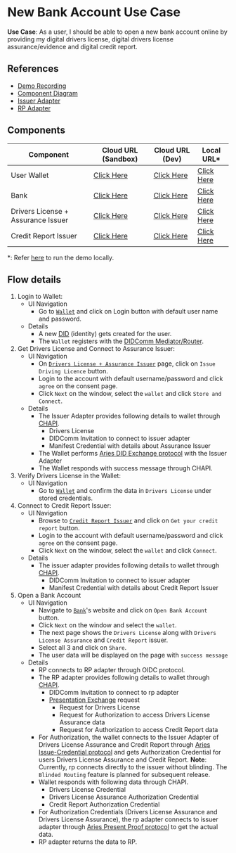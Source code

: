 # New Bank Account Use Case

**Use Case**: As a user, I should be able to open a new bank account online by providing my digital 
drivers license, digital drivers license assurance/evidence and digital credit report.

## References
- [Demo Recording](https://www.youtube.com/watch?v=0ZNmk6E2EFE&feature=youtu.be)
- [Component Diagram](../images/adapter_component_diagram.svg)
- [Issuer Adapter](https://github.com/trustbloc/edge-adapter/blob/master/docs/issuer/README.md)
- [RP Adapter](https://github.com/trustbloc/edge-adapter/blob/master/docs/rp/README.md)

## Components

| Component                          | Cloud URL (Sandbox)                                                    | Cloud URL (Dev)                                                    | Local URL*                                                  |
|------------------------------------|------------------------------------------------------------------------|--------------------------------------------------------------------|-------------------------------------------------------------|
| User Wallet                        | [Click Here](https://agent.sandbox.trustbloc.dev/dashboard)            | [Click Here](https://agent.dev.trustbloc.dev/dashboard)            | [Click Here](https://myagent.trustbloc.local/dashboard)     |
| Bank                               | [Click Here](https://demo-verifier.sandbox.trustbloc.dev/bankaccount)  | [Click Here](https://demo-verifier.dev.trustbloc.dev/bankaccount)  | [Click Here](https://rp.trustbloc.local/bankaccount)        |
| Drivers License + Assurance Issuer | [Click Here](https://demo-issuer.sandbox.trustbloc.dev/drivinglicense) | [Click Here](https://demo-issuer.dev.trustbloc.dev/drivinglicense) | [Click Here](https://issuer.trustbloc.local/drivinglicense) |
| Credit Report Issuer               | [Click Here](https://demo-issuer.sandbox.trustbloc.dev/creditscore)    | [Click Here](https://demo-issuer.dev.trustbloc.dev/creditscore)    | [Click Here](https://issuer.trustbloc.local/creditscore)    |

*: Refer [here](./build.md) to run the demo locally.

## Flow details
1. Login to Wallet:
   - UI Navigation 
     - Go to [`Wallet`](#components) and click on Login button with default user name and password.
   - Details 
     - A new [DID]((https://w3c.github.io/did-core/)) (identity) gets created for the user.
     - The `Wallet` registers with the [DIDComm Mediator/Router](https://github.com/hyperledger/aries-framework-go/blob/master/docs/didcomm_mediator.md).
1. Get Drivers License and Connect to Assurance Issuer: 
   - UI Navigation 
     - On [`Drivers License + Assurance Issuer`](#components) page, click on `Issue Driving Licence` button. 
     - Login to the account with default username/password and click `agree` on the consent page.
     - Click `Next` on the window, select the `wallet` and click `Store and Connect`.    
   - Details 
     - The Issuer Adapter provides following details to wallet through [CHAPI](https://w3c-ccg.github.io/credential-handler-api/).
         - Drivers License
         - DIDComm Invitation to connect to issuer adapter
         - Manifest Credential with details about Assurance Issuer
     - The Wallet performs [Aries DID Exchange protocol](https://github.com/hyperledger/aries-rfcs/tree/master/features/0023-did-exchange) with the Issuer Adapter
     - The Wallet responds with success message through CHAPI.
1. Verify Drivers License in the Wallet:
   - UI Navigation 
     - Go to [`Wallet`](#components) and confirm the data in `Drivers License` under stored credentials. 
1. Connect to Credit Report Issuer:
   - UI Navigation 
      - Browse to [`Credit Report Issuer`](#components) and click on `Get your credit report` button. 
      - Login to the account with default username/password and click `agree` on the consent page.
      - Click `Next` on the window, select the `wallet` and click `Connect`. 
   - Details 
     - The issuer adapter provides following details to wallet through [CHAPI](https://w3c-ccg.github.io/credential-handler-api/).
         - DIDComm Invitation to connect to issuer adapter
         - Manifest Credential with details about Credit Report Issuer
1. Open a Bank Account
   - UI Navigation 
      - Navigate to [`Bank`](#components)'s website and click on `Open Bank Account` button.
      - Click `Next` on the window and select the `wallet`.
      - The next page shows the `Drivers License` along with `Drivers License Assurance` and `Credit Report` issuer.
      - Select all 3 and click on `Share`.
      - The user data will be displayed on the page with `success message`
   - Details
     - RP connects to RP adapter through OIDC protocol. 
     - The RP adapter provides following details to wallet through [CHAPI](https://w3c-ccg.github.io/credential-handler-api/).
         - DIDComm Invitation to connect to rp adapter
         - [Presentation Exchange](https://identity.foundation/presentation-exchange/) request
            - Request for Drivers License
            - Request for Authorization to access Drivers License Assurance data
            - Request for Authorization to access Credit Report data
     - For Authorization, the wallet connects to the Issuer Adapter of Drivers License Assurance and Credit Report through 
       [Aries Issue-Credential protocol](https://github.com/hyperledger/aries-rfcs/tree/master/features/0453-issue-credential-v2) 
       and gets Authorization Credential for users Drivers License Assurance and Credit Report. **Note**: Currently, rp connects directly
       to the issuer without blinding. The `Blinded Routing` feature is planned for subsequent release.
     - Wallet responds with following data through CHAPI.
         - Drivers License Credential
         - Drivers License Assurance Authorization Credential
         - Credit Report Authorization Credential
     - For Authorization Credentials (Drivers License Assurance and Drivers License Assurance), the rp adapter connects to issuer
       adapter through [Aries Present Proof protocol](https://github.com/hyperledger/aries-rfcs/tree/master/features/0454-present-proof-v2) 
       to get the actual data.
     - RP adapter returns the data to RP.
     
